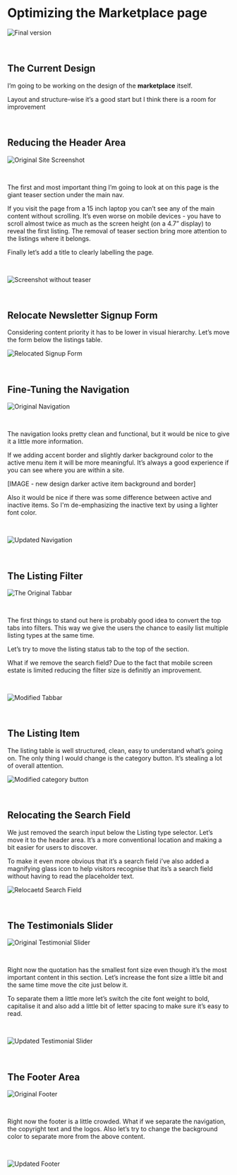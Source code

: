 # Optimizing the Marketplace page

![Final version](http://drive.google.com/uc?export=view&id=1_80C0WJcjN7gWknnuREwBXbEnsJjX49b)


&nbsp;
&nbsp;
## The Current Design

I’m going to be working on the design of the **marketplace** itself.

Layout and structure-wise it’s a good start but I think there is a room for improvement



&nbsp;
&nbsp;
## Reducing the Header Area

![Original Site Screenshot](http://drive.google.com/uc?export=view&id=1yTAnOrtMd4t7wxmcQZ1ReQXSIWFQAL_W)

&nbsp;

The first and most important thing I’m going to look at on this page is the giant teaser section under the main nav.

If you visit the page from a 15 inch laptop you can’t see any of the main content without scrolling. It’s even worse on mobile devices - you have to scroll almost twice as much as the screen height (on a 4.7” display) to reveal the first listing. The removal of teaser section bring more attention to the listings where it belongs.

Finally let’s add a title to clearly labelling the page.

&nbsp;

![Screenshot without teaser](http://drive.google.com/uc?export=view&id=1GMtOsPt20JB8qSXrf_0BcN9HBmR-q3T3)

&nbsp;
&nbsp;
## Relocate Newsletter Signup Form

Considering content priority it has to be lower in visual hierarchy. Let’s move the form below the listings table.


![Relocated Signup Form](http://drive.google.com/uc?export=view&id=1SqGDl8VEJjoMA3WocFXg3p2lMcjgsyt-)


&nbsp;
&nbsp;
## Fine-Tuning the Navigation

![Original Navigation](http://drive.google.com/uc?export=view&id=1C3FFVOmcLoe9lxv4wKFZpAuDK8N-i-y4)

&nbsp;

The navigation looks pretty clean and functional, but it would be nice to give it a little more information.

If we adding accent border and slightly darker background color to the active menu item it will be more meaningful. It’s always a good experience if you can see where you are within a site.

[IMAGE - new design darker active item background and border]

Also it would be nice if there was some difference between active and inactive items. So I'm de-emphasizing the inactive text by using a lighter font color.

&nbsp;

![Updated Navigation](http://drive.google.com/uc?export=view&id=1Rkmglx2_Jxy_AvZrfnKz3T7briox_W02)


&nbsp;
&nbsp;
## The Listing Filter

![The Original Tabbar](http://drive.google.com/uc?export=view&id=17QrIyEXZer2gB9BfRVIYEFnQrJ6VI5VH)

&nbsp;

The first things to stand out here is probably good idea to convert the top tabs into filters. This way we give the users the chance to easily list multiple listing types at the same time.

Let’s try to move the listing status tab to the top of the section.

What if we remove the search field? Due to the fact that mobile screen estate is limited reducing the filter size is definitly an improvement.

&nbsp;


![Modified Tabbar](http://drive.google.com/uc?export=view&id=1g_pYuFd1PM9MT2TpOARKkkrQu_Jnipp2)


&nbsp;
&nbsp;
## The Listing Item

The listing table is well structured, clean, easy to understand what’s going on. The only thing I would change is the category button. It’s stealing a lot of overall attention.


![Modified category button](http://drive.google.com/uc?export=view&id=1COH0tkYjSonrzo7fCpvpcFiFP0HQBIAd)


&nbsp;
&nbsp;
## Relocating the Search Field

We just removed the search input below the Listing type selector. Let’s move it to the header area. It’s a more conventional location and making a bit easier for users to discover.

To make it even more obvious that it’s a search field i’ve also added a magnifying glass icon to help visitors recognise that its’s a search field without having to read the placeholder text.

![Relocaetd Search Field](http://drive.google.com/uc?export=view&id=1VjJgVhvXhe3UfTr_ylc6jpVIn5TF1ZKw)


&nbsp;
&nbsp;
## The Testimonials Slider

![Original Testimonial Slider](http://drive.google.com/uc?export=view&id=1uA9VHvVCJZ71b7RYq096rq1GhTpx1eIs)

&nbsp;

Right now the quotation has the smallest font size even though it’s the most important content in this section. Let’s increase the font size a little bit and the same time move the cite just below it.

To separate them a little more let’s switch the cite font weight to bold, capitalise it and also add a little bit of letter spacing to make sure it’s easy to read.

&nbsp;

![Updated Testimonial Slider](http://drive.google.com/uc?export=view&id=1ibvuWwAhC8SgP50eqg84FqI73p_aoY6o)


&nbsp;
&nbsp;
## The Footer Area

![Original Footer](http://drive.google.com/uc?export=view&id=1BDETPpnc9-SF1rzD91TGs_MJi_u_i4w8)

&nbsp;

Right now the footer is a little crowded. What if we separate the navigation, the copyright text and the logos. Also let’s try to change the background color to separate more from the above content.

&nbsp;

![Updated Footer](http://drive.google.com/uc?export=view&id=1xDfmwzRI8Xn_fj-0HkethfcN07DQyVEF)




